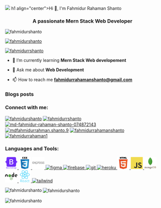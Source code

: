 <img src="https://media.licdn.com/dms/image/v2/D5616AQGQPbea4qmn5g/profile-displaybackgroundimage-shrink_350_1400/B56ZU2fvpvGoAY-/0/1740376047212?e=1747872000&v=beta&t=VnNEU41Y1V1NToRCi0bKNs8vbF75UWglVfeJIYoQ2ys" />
h1 align="center">Hi 👋, I'm Fahmidur Rahaman Shanto</h1>
<h3 align="center">A passionate Mern Stack Web Developer</h3>

<p align="left"> <img src="https://komarev.com/ghpvc/?username=fahmidurshanto&label=Profile%20views&color=0e75b6&style=flat" alt="fahmidurshanto" /> </p>

<p align="left"> <a href="https://github.com/ryo-ma/github-profile-trophy"><img src="https://github-profile-trophy.vercel.app/?username=fahmidurshanto" alt="fahmidurshanto" /></a> </p>

<p align="left"> <a href="https://twitter.com/fahmidurrshanto" target="blank"><img src="https://img.shields.io/twitter/follow/fahmidurrshanto?logo=twitter&style=for-the-badge" alt="fahmidurrshanto" /></a> </p>

- 🌱 I’m currently learning **Mern Stack Web developement**

- 💬 Ask me about **Web Development**

- 📫 How to reach me **fahmidurrahamanshanto@gmail.com**

### Blogs posts
<!-- BLOG-POST-LIST:START -->
<!-- BLOG-POST-LIST:END -->

<h3 align="left">Connect with me:</h3>
<p align="left">
<a href="https://dev.to/fahmidurshanto" target="blank"><img align="center" src="https://raw.githubusercontent.com/rahuldkjain/github-profile-readme-generator/master/src/images/icons/Social/devto.svg" alt="fahmidurshanto" height="30" width="40" /></a>
<a href="https://twitter.com/fahmidurrshanto" target="blank"><img align="center" src="https://raw.githubusercontent.com/rahuldkjain/github-profile-readme-generator/master/src/images/icons/Social/twitter.svg" alt="fahmidurrshanto" height="30" width="40" /></a>
<a href="https://linkedin.com/in/md-fahmidur-rahaman-shanto-074872143" target="blank"><img align="center" src="https://raw.githubusercontent.com/rahuldkjain/github-profile-readme-generator/master/src/images/icons/Social/linked-in-alt.svg" alt="md-fahmidur-rahaman-shanto-074872143" height="30" width="40" /></a>
<a href="https://fb.com/mdfahmidurrahman.shanto.9" target="blank"><img align="center" src="https://raw.githubusercontent.com/rahuldkjain/github-profile-readme-generator/master/src/images/icons/Social/facebook.svg" alt="mdfahmidurrahman.shanto.9" height="30" width="40" /></a>
<a href="https://instagram.com/fahmidurrahamanshanto" target="blank"><img align="center" src="https://raw.githubusercontent.com/rahuldkjain/github-profile-readme-generator/master/src/images/icons/Social/instagram.svg" alt="fahmidurrahamanshanto" height="30" width="40" /></a>
<a href="https://www.hackerrank.com/fahmidurrahaman1" target="blank"><img align="center" src="https://raw.githubusercontent.com/rahuldkjain/github-profile-readme-generator/master/src/images/icons/Social/hackerrank.svg" alt="fahmidurrahaman1" height="30" width="40" /></a>
</p>

<h3 align="left">Languages and Tools:</h3>
<p align="left"> <a href="https://getbootstrap.com" target="_blank" rel="noreferrer"> <img src="https://raw.githubusercontent.com/devicons/devicon/master/icons/bootstrap/bootstrap-plain-wordmark.svg" alt="bootstrap" width="40" height="40"/> </a> <a href="https://www.w3schools.com/css/" target="_blank" rel="noreferrer"> <img src="https://raw.githubusercontent.com/devicons/devicon/master/icons/css3/css3-original-wordmark.svg" alt="css3" width="40" height="40"/> </a> <a href="https://expressjs.com" target="_blank" rel="noreferrer"> <img src="https://raw.githubusercontent.com/devicons/devicon/master/icons/express/express-original-wordmark.svg" alt="express" width="40" height="40"/> </a> <a href="https://www.figma.com/" target="_blank" rel="noreferrer"> <img src="https://www.vectorlogo.zone/logos/figma/figma-icon.svg" alt="figma" width="40" height="40"/> </a> <a href="https://firebase.google.com/" target="_blank" rel="noreferrer"> <img src="https://www.vectorlogo.zone/logos/firebase/firebase-icon.svg" alt="firebase" width="40" height="40"/> </a> <a href="https://git-scm.com/" target="_blank" rel="noreferrer"> <img src="https://www.vectorlogo.zone/logos/git-scm/git-scm-icon.svg" alt="git" width="40" height="40"/> </a> <a href="https://heroku.com" target="_blank" rel="noreferrer"> <img src="https://www.vectorlogo.zone/logos/heroku/heroku-icon.svg" alt="heroku" width="40" height="40"/> </a> <a href="https://www.w3.org/html/" target="_blank" rel="noreferrer"> <img src="https://raw.githubusercontent.com/devicons/devicon/master/icons/html5/html5-original-wordmark.svg" alt="html5" width="40" height="40"/> </a> <a href="https://developer.mozilla.org/en-US/docs/Web/JavaScript" target="_blank" rel="noreferrer"> <img src="https://raw.githubusercontent.com/devicons/devicon/master/icons/javascript/javascript-original.svg" alt="javascript" width="40" height="40"/> </a> <a href="https://www.mongodb.com/" target="_blank" rel="noreferrer"> <img src="https://raw.githubusercontent.com/devicons/devicon/master/icons/mongodb/mongodb-original-wordmark.svg" alt="mongodb" width="40" height="40"/> </a> <a href="https://nodejs.org" target="_blank" rel="noreferrer"> <img src="https://raw.githubusercontent.com/devicons/devicon/master/icons/nodejs/nodejs-original-wordmark.svg" alt="nodejs" width="40" height="40"/> </a> </a> <a href="https://reactjs.org/" target="_blank" rel="noreferrer"> <img src="https://raw.githubusercontent.com/devicons/devicon/master/icons/react/react-original-wordmark.svg" alt="react" width="40" height="40"/> </a> <a href="https://tailwindcss.com/" target="_blank" rel="noreferrer"> <img src="https://www.vectorlogo.zone/logos/tailwindcss/tailwindcss-icon.svg" alt="tailwind" width="40" height="40"/> </a> </p>

<p><img align="left" src="https://github-readme-stats.vercel.app/api/top-langs?username=fahmidurshanto&show_icons=true&locale=en&layout=compact" alt="fahmidurshanto" /></p>

<p>&nbsp;<img align="center" src="https://github-readme-stats.vercel.app/api?username=fahmidurshanto&show_icons=true&locale=en" alt="fahmidurshanto" /></p>

<p><img align="center" src="https://github-readme-streak-stats.herokuapp.com/?user=fahmidurshanto&" alt="fahmidurshanto" /></p>
